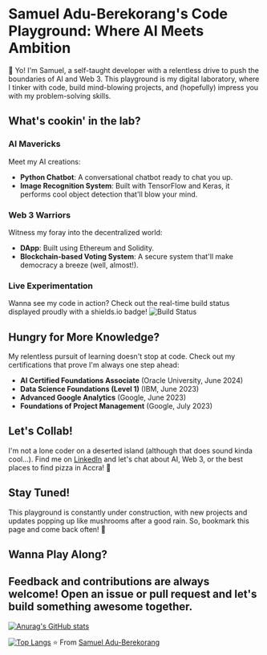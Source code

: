 # Samuel Adu-Berekorang's Code Playground: Where AI Meets Ambition

👋 Yo! I'm Samuel, a self-taught developer with a relentless drive to push the boundaries of AI and Web 3. This playground is my digital laboratory, where I tinker with code, build mind-blowing projects, and (hopefully) impress you with my problem-solving skills.

## What's cookin' in the lab?

### AI Mavericks
Meet my AI creations:
- **Python Chatbot**: A conversational chatbot ready to chat you up.
- **Image Recognition System**: Built with TensorFlow and Keras, it performs cool object detection that'll blow your mind.

### Web 3 Warriors
Witness my foray into the decentralized world:
- **DApp**: Built using Ethereum and Solidity.
- **Blockchain-based Voting System**: A secure system that'll make democracy a breeze (well, almost!). 

### Live Experimentation
Wanna see my code in action? Check out the real-time build status displayed proudly with a shields.io badge! ![Build Status](https://img.shields.io/badge/build-passing-brightgreen) 

## Hungry for More Knowledge?

My relentless pursuit of learning doesn't stop at code. Check out my certifications that prove I'm always one step ahead:

- **AI Certified Foundations Associate** (Oracle University, June 2024)
- **Data Science Foundations (Level 1)** (IBM, June 2023)
- **Advanced Google Analytics** (Google, June 2023)
- **Foundations of Project Management** (Google, July 2023)

## Let's Collab!

I'm not a lone coder on a deserted island (although that does sound kinda cool...). Find me on [LinkedIn](https://www.linkedin.com/in/samuel-adu-berekorang) and let's chat about AI, Web 3, or the best places to find pizza in Accra! 🍕

## Stay Tuned!

This playground is constantly under construction, with new projects and updates popping up like mushrooms after a good rain. So, bookmark this page and come back often! 🌟

## Wanna Play Along?

Feedback and contributions are always welcome! Open an issue or pull request and let's build something awesome together.
---



[![Anurag's GitHub stats](https://github-readme-stats.vercel.app/api?username=programmeradu)](https://github.com/anuraghazra/github-readme-stats)

[![Top Langs](https://github-readme-stats.vercel.app/api/top-langs/?username=programmeradu)](https://github.com/anuraghazra/github-readme-stats)
⭐️ From [Samuel Adu-Berekorang](https://github.com/programmeradu)
